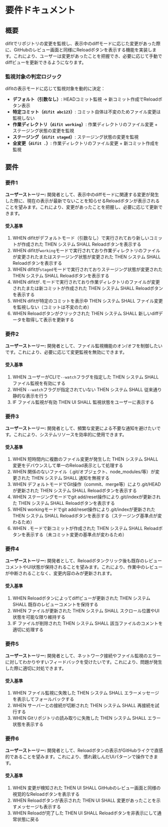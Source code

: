 # 要件ドキュメント

## 概要

difitでリポジトリの変更を監視し、表示中のdiffモードに応じた変更があった際に、GitHubのレビュー画面と同様にReloadボタンを表示する機能を実装します。これにより、ユーザーは変更があったことを把握でき、必要に応じて手動でdiffビューを更新できるようになります。

### 監視対象の判定ロジック

difitの表示モードに応じて監視対象を動的に決定：
- **デフォルト（引数なし）**: HEADコミット監視 → 新コミット作成でReloadボタン表示
- **特定コミット（`difit abc123`）**: コミット自体は不変のためファイル変更は監視しない
- **作業ディレクトリ（`difit working`）**: 作業ディレクトリのファイル変更 + ステージング状態の変更を監視
- **ステージング（`difit staged`）**: ステージング状態の変更を監視
- **全変更（`difit .`）**: 作業ディレクトリのファイル変更 + 新コミット作成を監視

## 要件

### 要件1

**ユーザーストーリー:** 開発者として、表示中のdiffモードに関連する変更が発生した際に、現在の表示が最新でないことを知らせるReloadボタンが表示されることを望みます。これにより、変更があったことを把握し、必要に応じて更新できます。

#### 受入基準

1. WHEN difitがデフォルトモード（引数なし）で実行されており新しいコミットが作成された THEN システム SHALL Reloadボタンを表示する
2. WHEN difitが`working`モードで実行されており作業ディレクトリのファイルが変更されたまたはステージング状態が変更された THEN システム SHALL Reloadボタンを表示する
3. WHEN difitが`staged`モードで実行されておりステージング状態が変更された THEN システム SHALL Reloadボタンを表示する
4. WHEN difitが`.`モードで実行されており作業ディレクトリのファイルが変更されたまたは新コミットが作成された THEN システム SHALL Reloadボタンを表示する
5. WHEN difitが特定のコミットを表示中 THEN システム SHALL ファイル変更を監視しない（コミットは不変のため）
6. WHEN Reloadボタンがクリックされた THEN システム SHALL 新しいdiffデータを取得して表示を更新する

### 要件2

**ユーザーストーリー:** 開発者として、ファイル監視機能のオン/オフを制御したいです。これにより、必要に応じて変更監視を無効にできます。

#### 受入基準

1. WHEN ユーザーがCLIで`--watch`フラグを指定した THEN システム SHALL ファイル監視を有効にする
2. WHEN `--watch`フラグが指定されていない THEN システム SHALL 従来通り静的な表示を行う
3. IF ファイル監視が有効 THEN UI SHALL 監視状態をユーザーに表示する

### 要件3

**ユーザーストーリー:** 開発者として、頻繁な変更による不要な通知を避けたいです。これにより、システムリソースを効率的に使用できます。

#### 受入基準

1. WHEN 短時間内に複数のファイル変更が発生した THEN システム SHALL 変更をデバウンスして単一のReload表示として処理する
2. WHEN 関係のないファイル（.git/オブジェクト、node_modules/等）が変更された THEN システム SHALL 通知を無視する
3. WHEN デフォルトモードでGit操作（commit、merge等）により.git/HEADが更新された THEN システム SHALL Reloadボタンを表示する
4. WHEN ステージングモードでgit add/reset操作により.git/indexが更新された THEN システム SHALL Reloadボタンを表示する
5. WHEN workingモードでgit add/reset操作により.git/indexが更新された THEN システム SHALL Reloadボタンを表示する（ステージング基準点が変わるため）
6. WHEN `.`モードで新コミットが作成された THEN システム SHALL Reloadボタンを表示する（未コミット変更の基準点が変わるため）

### 要件4

**ユーザーストーリー:** 開発者として、Reloadボタンクリック後も既存のレビューコメントやUI状態が保持されることを望みます。これにより、作業中のレビューが中断されることなく、変更内容のみが更新されます。

#### 受入基準

1. WHEN Reloadボタンによってdiffビューが更新された THEN システム SHALL 既存のレビューコメントを保持する
2. WHEN ファイルが更新された THEN システム SHALL スクロール位置やUI状態を可能な限り維持する
3. IF ファイルが削除された THEN システム SHALL 該当ファイルのコメントを適切に処理する

### 要件5

**ユーザーストーリー:** 開発者として、ネットワーク接続やファイル監視のエラーに対してわかりやすいフィードバックを受けたいです。これにより、問題が発生した際に適切に対処できます。

#### 受入基準

1. WHEN ファイル監視に失敗した THEN システム SHALL エラーメッセージを表示してフォールバックする
2. WHEN サーバーとの接続が切断された THEN システム SHALL 再接続を試行する
3. WHEN Gitリポジトリの読み取りに失敗した THEN システム SHALL エラー状態を表示する

### 要件6

**ユーザーストーリー:** 開発者として、Reloadボタンの表示がGitHubライクで直感的であることを望みます。これにより、慣れ親しんだUIパターンで操作できます。

#### 受入基準

1. WHEN 変更が検知された THEN UI SHALL GitHubのレビュー画面と同様の視覚的なReloadボタンを表示する
2. WHEN Reloadボタンが表示された THEN UI SHALL 変更があったことを示すメッセージも表示する
3. WHEN Reloadが完了した THEN UI SHALL Reloadボタンを非表示にして通常状態に戻る